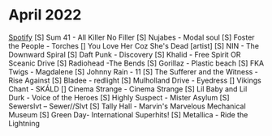 # April 2022
[Spotify](https://open.spotify.com/playlist/6hg2ns2FoK2jSlGty0Ewhc?si=ee847da53eb04bf8)
[S] Sum 41 - All Killer No Filler
[S] Nujabes - Modal soul
[S] Foster the People - Torches
[] You Love Her Coz She's Dead [artist]
[S] NIN - The Downward Spiral
[S] Daft Punk - Discovery
[S] Khalid - Free Spirit OR Sceanic Drive
[S] Radiohead -The Bends
[S] Gorillaz - Plastic beach
[S] FKA Twigs - Magdalene
[S] Johnny Rain - 11
[S] The Sufferer and the Witness - Rise Against
[S] Bladee - redlight
[S] Mulholland Drive - Eyedress
[] Vikings Chant - SKÁLD
[] Cinema Strange - Cinema Strange
[S] Lil Baby and Lil Durk - Voice of the Heroes 
[S] Highly Suspect - Mister Asylum
[S] Sewerslvt – Sewer//Slvt
[S] Tally Hall - Marvin's Marvelous Mechanical Museum
[S] Green Day- International Superhits!
[S] Metallica - Ride the Lightning
